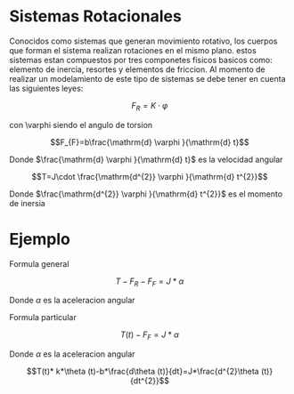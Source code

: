 # Sistemas Rotacionales
Conocidos como sistemas que generan movimiento rotativo, los cuerpos que forman el sistema realizan rotaciones en el mismo plano.
estos sistemas estan compuestos por tres componetes fisicos basicos como: elemento de inercia, resortes y elementos de friccion.
Al momento de realizar un modelamiento de este tipo de sistemas se debe tener en cuenta las siguientes leyes:


$$F_{R}=K\cdot \varphi$$


con \varphi siendo el angulo de torsion


$$F_{F}=b\frac{\mathrm{d} \varphi }{\mathrm{d} t}$$


Donde $\frac{\mathrm{d} \varphi }{\mathrm{d} t}$ es la velocidad angular


$$T=J\cdot \frac{\mathrm{d^{2}} \varphi }{\mathrm{d} t^{2}}$$

Donde $\frac{\mathrm{d^{2}} \varphi }{\mathrm{d} t^{2}}$ es el momento de inersia

# Ejemplo
Formula general


$$T-F_{R}-F_{F}=J*\alpha$$

Donde $\alpha$ es la aceleracion angular


Formula particular

$$T(t)-F_{F}=J*\alpha$$

Donde $\alpha$ es la aceleracion angular


$$T(t)* k*\theta (t)-b*\frac{d\theta (t)}{dt}=J*\frac{d^{2}\theta (t)}{dt^{2}}$$
